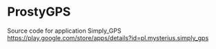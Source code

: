 # ProstyGPS
Source code for application Simply_GPS
https://play.google.com/store/apps/details?id=pl.mysterius.simply_gps
